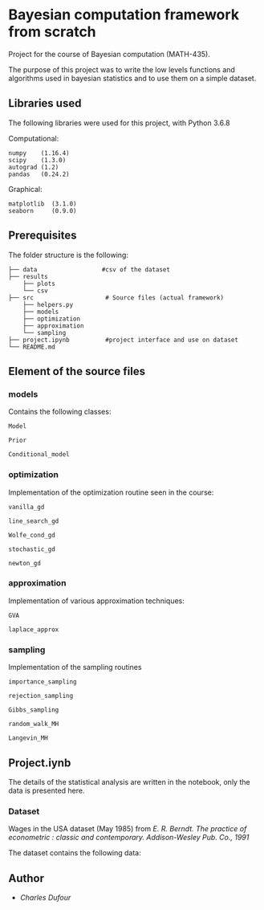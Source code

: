 # Bayesian computation framework from scratch

Project for the course of Bayesian computation (MATH-435).

The purpose of this project was to write the low levels functions and algorithms used in bayesian
statistics and to use them on a simple dataset.

## Libraries used
The following libraries were used for this project, with Python 3.6.8


 Computational:

    numpy    (1.16.4)
    scipy    (1.3.0)
    autograd (1.2)
    pandas   (0.24.2)


Graphical:

    matplotlib  (3.1.0)
    seaborn     (0.9.0)



## Prerequisites



The folder structure is the following:

    ├── data                  #csv of the dataset
    ├── results                              
        ├── plots
        └── csv
    ├── src                    # Source files (actual framework)
        ├── helpers.py
        ├── models                           
        ├── optimization
        ├── approximation
        └── sampling
    ├── project.ipynb          #project interface and use on dataset
    └── README.md


## Element of the source files

### models

Contains the following classes:

    Model

    Prior

    Conditional_model

### optimization

  Implementation of the optimization routine seen in the course:

    vanilla_gd

    line_search_gd

    Wolfe_cond_gd

    stochastic_gd

    newton_gd



### approximation

  Implementation of various approximation techniques:

    GVA

    laplace_approx

### sampling

  Implementation of the sampling routines

    importance_sampling

    rejection_sampling

    Gibbs_sampling

    random_walk_MH

    Langevin_MH


## Project.iynb

The details of the statistical analysis are written in the notebook, only the data is presented here.

### Dataset
 Wages in the USA dataset (May 1985) from  _E. R. Berndt. The practice of econometric : classic and contemporary. Addison-Wesley Pub. Co., 1991_

 The dataset contains the following data:



## Author

* *Charles Dufour*
